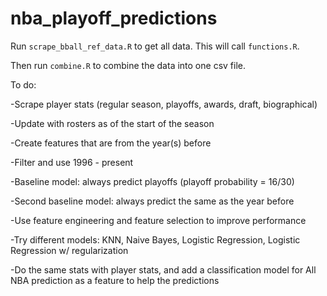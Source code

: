 # nba_playoff_predictions

Run `scrape_bball_ref_data.R` to get all data. This will call `functions.R`.

Then run `combine.R` to combine the data into one csv file.


To do:

-Scrape player stats (regular season, playoffs, awards, draft, biographical)

-Update with rosters as of the start of the season


-Create features that are from the year(s) before

-Filter and use 1996 - present


-Baseline model: always predict playoffs (playoff probability = 16/30)

-Second baseline model: always predict the same as the year before

-Use feature engineering and feature selection to improve performance


-Try different models: KNN, Naive Bayes, Logistic Regression, Logistic Regression w/ regularization


-Do the same stats with player stats, and add a classification model for All NBA prediction as a feature to help the predictions